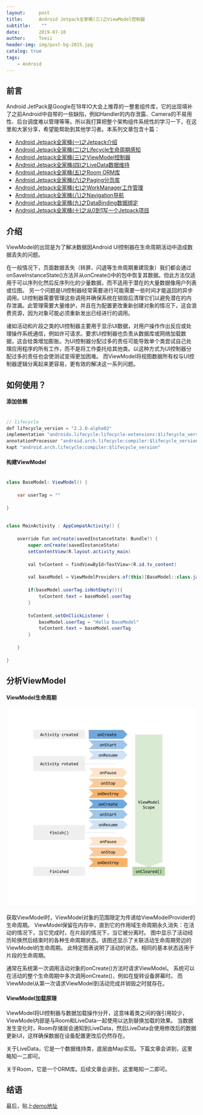 ```yaml
---
layout:     post
title:      Android Jetpack全家桶(三)之ViewModel控制器
subtitle:    ""
date:       2019-07-10
author:     Toeii
header-img: img/post-bg-2015.jpg
catalog: true
tags:
    - Android
---
```




## 前言

Android JetPack是Google在18年IO大会上推荐的一整套组件库，它的出现填补了之前Android中自带的一些缺陷，例如Handler的内存泄露、Camera的不易用性、后台调度难以管理等等。所以我打算把整个架构组件系统性的学习一下，在这里和大家分享，希望能帮助到其他学习者。本系列文章包含十篇：

- [Android Jetpack全家桶(一)之Jetpack介绍](https://toeii.github.io/2019/07/09/Android-Jetpack%E5%85%A8%E5%AE%B6%E6%A1%B6(%E4%B8%80)%E4%B9%8BJetpack%E4%BB%8B%E7%BB%8D/)<br />
- [Android Jetpack全家桶(二)之Lifecycle生命周期感知](https://toeii.github.io/2019/07/09/Android-JetPack%E5%85%A8%E5%AE%B6%E6%A1%B6(%E4%BA%8C)%E4%B9%8BLifecycle%E7%94%9F%E5%91%BD%E5%91%A8%E6%9C%9F%E6%84%9F%E7%9F%A5/)<br />
- [Android Jetpack全家桶(三)之ViewModel控制器](https://toeii.github.io/2019/07/10/Android-JetPack%E5%85%A8%E5%AE%B6%E6%A1%B6(%E4%B8%89)%E4%B9%8BViewModel%E6%8E%A7%E5%88%B6%E5%99%A8/)<br />
- [Android Jetpack全家桶(四)之LiveData数据维持](https://toeii.github.io/2019/07/12/Android-JetPack%E5%85%A8%E5%AE%B6%E6%A1%B6(%E5%9B%9B)%E4%B9%8BLiveData%E6%95%B0%E6%8D%AE%E7%BB%B4%E6%8C%81/)<br />
- [Android Jetpack全家桶(五)之Room ORM库](https://toeii.github.io/2019/07/17/Android-JetPack%E5%85%A8%E5%AE%B6%E6%A1%B6(%E4%BA%94)%E4%B9%8BRoom-ORM%E5%BA%93/)<br />
- [Android Jetpack全家桶(六)之Paging分页库](https://toeii.github.io/2019/07/19/Android-JetPack%E5%85%A8%E5%AE%B6%E6%A1%B6(%E5%85%AD)%E4%B9%8BPaging%E5%88%86%E9%A1%B5%E5%BA%93/)<br />
- [Android Jetpack全家桶(七)之WorkManager工作管理](https://toeii.github.io/2019/08/01/Android-JetPack%E5%85%A8%E5%AE%B6%E6%A1%B6(%E4%B8%83)%E4%B9%8BWorkManager%E5%B7%A5%E4%BD%9C%E7%AE%A1%E7%90%86/)<br />
- [Android Jetpack全家桶(八)之Navigation导航](https://toeii.github.io/2019/08/06/Android-JetPack%E5%85%A8%E5%AE%B6%E6%A1%B6(%E5%85%AB)%E4%B9%8BNavigation%E5%AF%BC%E8%88%AA/)<br />
- [Android Jetpack全家桶(九)之DataBinding数据绑定](https://toeii.github.io/2019/08/07/Android-JetPack%E5%85%A8%E5%AE%B6%E6%A1%B6(%E4%B9%9D)%E4%B9%8BDataBinding%E6%95%B0%E6%8D%AE%E7%BB%91%E5%AE%9A/)<br />
- [Android Jetpack全家桶(十)之从0到1写一个Jetpack项目](https://toeii.github.io/2019/11/20/Android-Jetpack%E5%85%A8%E5%AE%B6%E6%A1%B6(%E5%8D%81)%E4%B9%8B%E4%BB%8E0%E5%88%B01%E5%86%99%E4%B8%80%E4%B8%AAJetPack%E9%A1%B9%E7%9B%AE/)<br />


## 介绍

ViewModel的出现是为了解决数据因Android UI控制器在生命周期活动中造成数据丢失的问题。

在一般情况下，页面数据丢失（转屏、闪退等生命周期重建现象）我们都会通过onSaveInstanceState()方法并从onCreate()中的包中恢复其数据。但此方法仅适用于可以序列化然后反序列化的少量数据，而不适用于潜在的大量数据像用户列表或位图。
另一个问题是UI控制器经常需要进行可能需要一些时间才能返回的异步调用。UI控制器需要管理这些调用并确保系统在销毁后清理它们以避免潜在的内存泄漏。此管理需要大量维护，并且在为配置更改重新创建对象的情况下，这会浪费资源，因为对象可能必须重新发出已经进行的调用。

诸如活动和片段之类的UI控制器主要用于显示UI数据，对用户操作作出反应或处理操作系统通信，例如许可请求。要求UI控制器也负责从数据库或网络加载数据，这会给类增加膨胀。为UI控制器分配过多的责任可能导致单个类尝试自己处理应用程序的所有工作，而不是将工作委托给其他类。以这种方式为UI控制器分配过多的责任也会使测试变得更加困难。
而ViewModel将视图数据所有权与UI控制器逻辑分离起来更容易，更有效的解决这一系列问题。

## 如何使用？

#### 添加依赖

```java

// lifecycle
def lifecycle_version = "2.2.0-alpha02"
implementation "androidx.lifecycle:lifecycle-extensions:$lifecycle_version"
annotationProcessor "android.arch.lifecycle:compiler:$lifecycle_version"
kapt "android.arch.lifecycle:compiler:$lifecycle_version"

```

#### 构建ViewModel

```java

class BaseModel: ViewModel() {

    var userTag = ""

}

```

```java

class MainActivity : AppCompatActivity() {

    override fun onCreate(savedInstanceState: Bundle?) {
        super.onCreate(savedInstanceState)
        setContentView(R.layout.activity_main)
        
        val tvContent = findViewById<TextView>(R.id.tv_content)

        val baseModel = ViewModelProviders.of(this)[BaseModel::class.java]

        if(baseModel.userTag.isNotEmpty()){
            tvContent.text = baseModel.userTag
        }

        tvContent.setOnClickListener {
            baseModel.userTag = "Hello BaseModel"
            tvContent.text = baseModel.userTag
        }

    }

}

```

## 分析ViewModel

#### ViewModel生命周期

![图片介绍](/img/toeii/icon_android_viewmodel_lifecycle.png)

获取ViewModel时，ViewModel对象的范围限定为传递给ViewModelProvider的生命周期。
ViewModel保留在内存中，直到它的作用域生命周期永久消失：在活动的情况下，当它完成时，在片段的情况下，当它被分离时。
图中显示了活动经历轮换然后结束时的各种生命周期状态。该图还显示了关联活动生命周期旁边的ViewModel的生命周期。
此特定图表说明了活动的状态。相同的基本状态适用于片段的生命周期。

通常在系统第一次调用活动对象的onCreate()方法时请求ViewModel。
系统可以在活动的整个生命周期中多次调用onCreate()，例如在旋转设备屏幕时。
而ViewModel从第一次请求ViewModel到活动完成并销毁之时就存在。

#### ViewModel加载原理

ViewModel将UI控制器与数据加载操作分开，这意味着类之间的强引用较少，ViewModel内部是与Room和LiveData一起使用以达到替换加载的效果。
当数据发生变化时，Room存储层会通知到LiveData，然后LiveData会使用修改后的数据更新UI，这样确保数据在设备配置更改后仍然存在。

关于LiveData，它是一个数据维持类，底层由Map实现。下篇文章会讲到，这里略知一二即可。

关于Room，它是一个ORM库。后续文章会讲到，这里略知一二即可。


## 结语

最后，贴上[demo地址](https://github.com/toeii/ViewModelSimpleExample)



